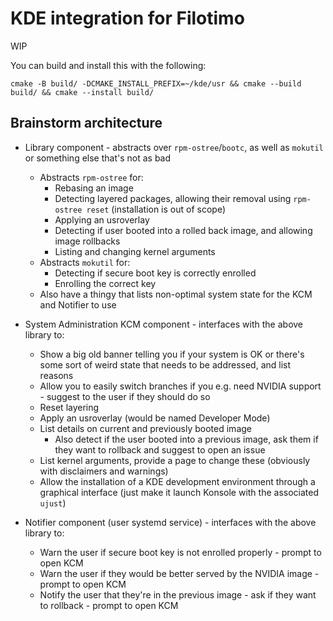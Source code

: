 # KDE integration for Filotimo

WIP

You can build and install this with the following:
```
cmake -B build/ -DCMAKE_INSTALL_PREFIX=~/kde/usr && cmake --build build/ && cmake --install build/
```

## Brainstorm architecture
- Library component - abstracts over `rpm-ostree`/`bootc`, as well as `mokutil` or something else that's not as bad
    - Abstracts `rpm-ostree` for:
        - Rebasing an image
        - Detecting layered packages, allowing their removal using `rpm-ostree reset` (installation is out of scope)
        - Applying an usroverlay
        - Detecting if user booted into a rolled back image, and allowing image rollbacks
        - Listing and changing kernel arguments
    - Abstracts `mokutil` for:
        - Detecting if secure boot key is correctly enrolled
        - Enrolling the correct key
    - Also have a thingy that lists non-optimal system state for the KCM and Notifier to use
    
- System Administration KCM component - interfaces with the above library to:
    - Show a big old banner telling you if your system is OK or there's some sort of weird state that needs to be addressed, and list reasons
    - Allow you to easily switch branches if you e.g. need NVIDIA support - suggest to the user if they should do so
    - Reset layering
    - Apply an usroverlay (would be named Developer Mode)
    - List details on current and previously booted image
        - Also detect if the user booted into a previous image, ask them if they want to rollback and suggest to open an issue
    - List kernel arguments, provide a page to change these (obviously with disclaimers and warnings)
    - Allow the installation of a KDE development environment through a graphical interface (just make it launch Konsole with the associated `ujust`)

- Notifier component (user systemd service) - interfaces with the above library to:
    - Warn the user if secure boot key is not enrolled properly - prompt to open KCM
    - Warn the user if they would be better served by the NVIDIA image - prompt to open KCM
    - Notify the user that they're in the previous image - ask if they want to rollback - prompt to open KCM
